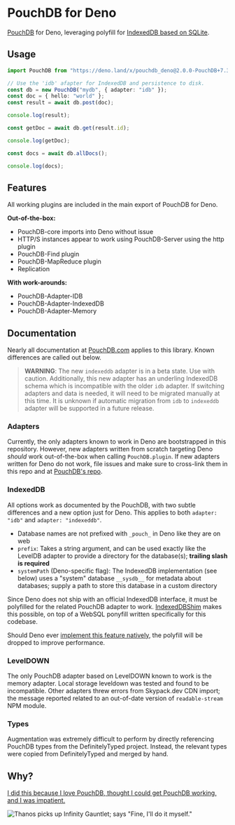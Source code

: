 # PouchDB for Deno

[PouchDB](https://github.com/pouchdb/pouchdb) for Deno, leveraging polyfill for
[IndexedDB based on SQLite](https://github.com/aaronhuggins/indexeddb).

## Usage

```typescript
import PouchDB from "https://deno.land/x/pouchdb_deno@2.0.0-PouchDB+7.3.0/modules/pouchdb/mod.ts";

// Use the 'idb' afapter for IndexedDB and persistence to disk.
const db = new PouchDB("mydb", { adapter: "idb" });
const doc = { hello: "world" };
const result = await db.post(doc);

console.log(result);

const getDoc = await db.get(result.id);

console.log(getDoc);

const docs = await db.allDocs();

console.log(docs);
```

## Features

All working plugins are included in the main export of PouchDB for Deno.

**Out-of-the-box:**

- PouchDB-core imports into Deno without issue
- HTTP/S instances appear to work using PouchDB-Server using the http plugin
- PouchDB-Find plugin
- PouchDB-MapReduce plugin
- Replication

**With work-arounds:**

- PouchDB-Adapter-IDB
- PouchDB-Adapter-IndexedDB
- PouchDB-Adapter-Memory

## Documentation

Nearly all documentation at [PouchDB.com](https://pouchdb.com/) applies to this
library. Known differences are called out below.

> **WARNING**: The new `indexeddb` adapter is in a beta state. Use with caution.
> Additionally, this new adapter has an underling IndexedDB schema which is
> incompatible with the older `idb` adapter. If switching adapters and data is
> needed, it will need to be migrated manually at this time. It is unknown if
> automatic migration from `idb` to `indexeddb` adapter will be supported in a
> future release.

### Adapters

Currently, the only adapters known to work in Deno are bootstrapped in this
repository. However, new adapters written from scratch targeting Deno _should_
work out-of-the-box when calling `PouchDB.plugin`. If new adapters written for
Deno do not work, file issues and make sure to cross-link them in this repo and
at [PouchDB's repo](https://github.com/pouchdb/pouchdb/issues).

### IndexedDB

All options work as documented by the PouchDB, with two subtle differences and a
new option just for Deno. This applies to both `adapter: "idb"` and
`adapter: "indexeddb"`.

- Database names are not prefixed with `_pouch_` in Deno like they are on web
- `prefix`: Takes a string argument, and can be used exactly like the LevelDB
  adapter to provide a directory for the database(s); **trailing slash is
  required**
- `systemPath` (Deno-specific flag): The IndexedDB implementation (see below)
  uses a "system" database `__sysdb__` for metadata about databases; supply a
  path to store this database in a custom directory

Since Deno does not ship with an official IndexedDB interface, it must be
polyfilled for the related PouchDB adapter to work.
[IndexedDBShim](https://github.com/indexeddbshim/IndexedDBShim) makes this
possible, on top of a WebSQL ponyfill written specifically for this codebase.

Should Deno ever
[implement this feature natively](https://github.com/denoland/deno/issues/1699),
the polyfill will be dropped to improve performance.

### LevelDOWN

The only PouchDB adapter based on LevelDOWN known to work is the memory adapter.
Local storage leveldown was tested and found to be incompatible. Other adapters
threw errors from Skypack.dev CDN import; the message reported related to an
out-of-date version of `readable-stream` NPM module.

### Types

Augmentation was extremely difficult to perform by directly referencing PouchDB
types from the DefinitelyTyped project. Instead, the relevant types were copied
from DefinitelyTyped and merged by hand.

## Why?

[I did this because I love PouchDB, thought I could get PouchDB working, and I was impatient.](https://github.com/pouchdb/pouchdb/issues/8158)

![Thanos picks up Infinity Gauntlet; says "Fine, I'll do it myself."](https://thumbs.gfycat.com/BogusForsakenAsianlion-size_restricted.gif)
